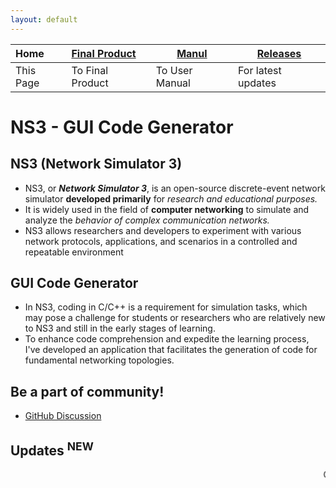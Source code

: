 ```yaml
---
layout: default
---
```


| Home      | [Final Product](./appImages.html) | [Manul](./manual.html) | [Releases](./releases.html) |
|:----------|:----------------------------------|------------------------|-----------------------------|
| This Page | To Final Product                  | To User Manual         | For latest updates          |

# NS3 - GUI Code Generator

## NS3 (Network Simulator 3)
- NS3, or **_Network Simulator 3_**, is an open-source discrete-event network simulator **developed primarily** for _research 
  and educational purposes._ 
- It is widely used in the field of **computer networking** to simulate and analyze the _behavior 
  of complex communication networks._ 
- NS3 allows researchers and developers to experiment with various network protocols, 
  applications, and scenarios in a controlled and repeatable environment

## GUI Code Generator
- In NS3, coding in C/C++ is a requirement for simulation tasks, which may pose a challenge for students or researchers
  who are relatively new to NS3 and still in the early stages of learning.
- To enhance code comprehension and expedite the learning process, I've developed an application that facilitates the generation of code for fundamental networking topologies.

## Be a part of community!
- [GitHub Discussion](https://github.com/HenilMistry/NS3-GUI-HELPER/discussions)

## Updates <sup>NEW</sup>
<marquee direction="left" height="100px">
  Checkout <a href="https://github.com/NetworkingDevs/NS3-GUI-HELPER/releases/tag/v1.0.0"> Latest Release v1.0.0 </a>! The First Major Update!! &nbsp;&nbsp;&nbsp;&nbsp;&nbsp; | &nbsp;&nbsp;&nbsp;&nbsp;&nbsp; Working on feature update. Throw your ides <a href="https://github.com/NetworkingDevs/NS3-GUI-HELPER/discussions/10">here</a>! &nbsp;&nbsp;&nbsp;&nbsp;&nbsp; | &nbsp;&nbsp;&nbsp;&nbsp;&nbsp; Your chance to be a maintainer to this repository! <a href="https://github.com/NetworkingDevs/NS3-GUI-HELPER/discussions/7">Checkout here</a>! &nbsp;&nbsp;&nbsp;&nbsp; | &nbsp;&nbsp;&nbsp;&nbsp;&nbsp; User Manual Has Been Released For Version 1.1.0 Checkout the <a hreft="./manual.html">Manual Section</a>! 
</marquee>